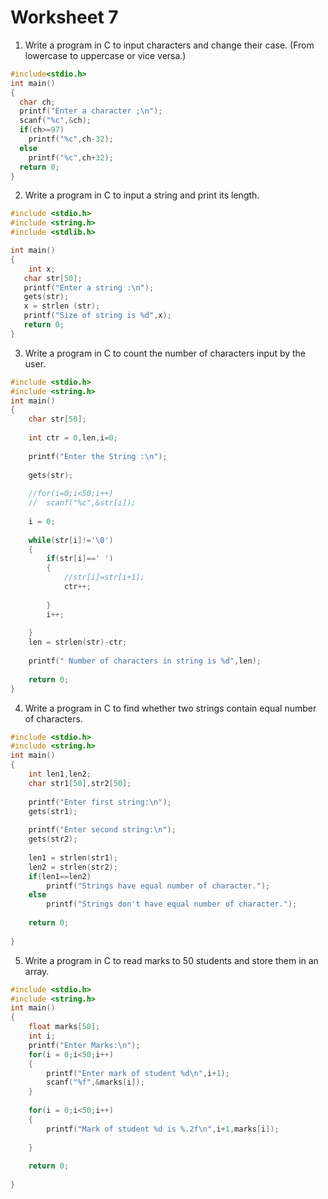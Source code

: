 # Worksheet 7

1. Write a program in C to input characters and change their case. (From lowercase to uppercase or vice versa.)

```c
#include<stdio.h>
int main()
{
  char ch;
  printf("Enter a character ;\n");
  scanf("%c",&ch);
  if(ch>=97)
    printf("%c",ch-32);
  else
    printf("%c",ch+32);
  return 0;  
}
```

2. Write a program in C to input a string and print its length.

```c
#include <stdio.h>
#include <string.h>
#include <stdlib.h>

int main()
{
	int x;
   char str[50];
   printf("Enter a string :\n");
   gets(str);
   x = strlen (str);
   printf("Size of string is %d",x);
   return 0;
}
```

3. Write a program in C to count the number of characters input by the user.

```c
#include <stdio.h>
#include <string.h>
int main()
{
	char str[50];
	
	int ctr = 0,len,i=0;
	
	printf("Enter the String :\n");
	
	gets(str);
	
	//for(i=0;i<50;i++)
	//	scanf("%c",&str[i]);
	
	i = 0;
	
	while(str[i]!='\0')
	{
		if(str[i]==' ')
		{
			//str[i]=str[i+1];
			ctr++;
			
		}
		i++;
		
	}
	len = strlen(str)-ctr;
	
	printf(" Number of characters in string is %d",len);
	
	return 0;
}
```

4. Write a program in C to find whether two strings contain equal number of characters.

```c
#include <stdio.h>
#include <string.h>
int main()
{
	int len1,len2;
	char str1[50],str2[50];
	
	printf("Enter first string:\n");
	gets(str1);
	
	printf("Enter second string:\n");
	gets(str2);
	
	len1 = strlen(str1);
	len2 = strlen(str2);
	if(len1==len2)
		printf("Strings have equal number of character.");
	else
		printf("Strings don't have equal number of character.");
		
	return 0;
		
}
```

5. Write a program in C to read marks to 50 students and store them in an array.

```c
#include <stdio.h>
#include <string.h>
int main()
{
	float marks[50];
	int i;
	printf("Enter Marks:\n");
	for(i = 0;i<50;i++)
	{
		printf("Enter mark of student %d\n",i+1);
		scanf("%f",&marks[i]);
	}
	
	for(i = 0;i<50;i++)
	{
		printf("Mark of student %d is %.2f\n",i+1,marks[i]);
		
	}
		
	return 0;
		
}
